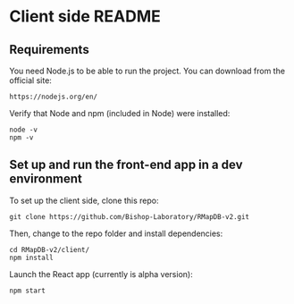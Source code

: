 # Client side README

## Requirements
You need Node.js to be able to run the project. You can download from the official site:

```shell
https://nodejs.org/en/
```

Verify that Node and npm (included in Node) were installed:

```shell
node -v
npm -v
```
## Set up and run the front-end app in a dev environment

To set up the client side, clone this repo:

```shell
git clone https://github.com/Bishop-Laboratory/RMapDB-v2.git
```

Then, change to the repo folder and install dependencies:

```shell
cd RMapDB-v2/client/
npm install
```

Launch the React app (currently is alpha version):

```shell
npm start
```

